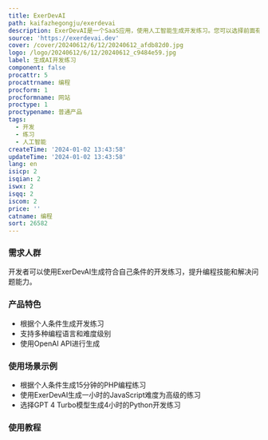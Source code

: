 ```yaml
---
title: ExerDevAI
path: kaifazhegongju/exerdevai
description: ExerDevAI是一个SaaS应用，使用人工智能生成开发练习。您可以选择前面有多少时间，练习的难度，编程语言和我们的Web开发水平。
source: 'https://exerdevai.dev'
cover: /cover/20240612/6/12/20240612_afdb82d0.jpg
logo: /logo/20240612/6/12/20240612_c9484e59.jpg
label: 生成AI开发练习
component: false
procattr: 5
procattrname: 编程
procform: 1
procformname: 网站
proctype: 1
proctypename: 普通产品
tags:
  - 开发
  - 练习
  - 人工智能
createTime: '2024-01-02 13:43:58'
updateTime: '2024-01-02 13:43:58'
lang: en
isicp: 2
isqian: 2
iswx: 2
isqq: 2
iscom: 2
price: ''
catname: 编程
sort: 26582
---
```




### 需求人群
开发者可以使用ExerDevAI生成符合自己条件的开发练习，提升编程技能和解决问题能力。

### 产品特色
- 根据个人条件生成开发练习
- 支持多种编程语言和难度级别
- 使用OpenAI API进行生成

### 使用场景示例
- 根据个人条件生成15分钟的PHP编程练习
- 使用ExerDevAI生成一小时的JavaScript难度为高级的练习
- 选择GPT 4 Turbo模型生成4小时的Python开发练习

### 使用教程


  
